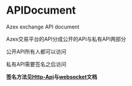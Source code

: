 # APIDocument
Azex exchange API document

Azex交易平台的API分成公开的API与私有API两部分

公开API所有人都可以访问

私有API需要签名之后访问

**签名方法见[Http-Api](/HttpAPI/HTTP_API_CN.md)与[websocket](/WebSocketAPI/Websocket_CN.md)文档**

